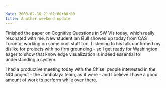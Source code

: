 ```yaml
---

date: 2003-02-10 21:02:00+00:00
title: Another weekend update
---
```


Finished the paper on Cognitive Questions in SW Vis today, which really resonated with me. New student Ian Bull showed up today from CAS Toronto, working on some cool stuff too. Listening to his talk confirmed my dislike for projects with no firm grounding - so I get ready for Washington eager to show that knowledge visualization is indeed essential to understanding a system.

I had a productive meeting today with the Chisel people interested in the NCI project - the Jambalaya team, as it were - and I believe I have a good amount of work to perform while over there.
